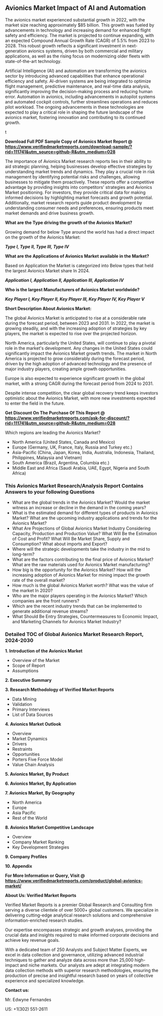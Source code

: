 <h2>Avionics Market Impact of AI and Automation</h2><p>The avionics market experienced substantial growth in 2022, with the market size reaching approximately $85 billion. This growth was fueled by advancements in technology and increasing demand for enhanced flight safety and efficiency. The market is projected to continue expanding, with an expected Compound Annual Growth Rate (CAGR) of 5.5% from 2023 to 2028. This robust growth reflects a significant investment in next-generation avionics systems, driven by both commercial and military applications, as well as the rising focus on modernizing older fleets with state-of-the-art technology.</p><p>Artificial Intelligence (AI) and automation are transforming the avionics sector by introducing advanced capabilities that enhance operational efficiency and safety. AI-driven systems are being integrated to optimize flight management, predictive maintenance, and real-time data analysis, significantly improving the decision-making process and reducing human error. Automation in avionics, including advancements in autopilot systems and automated cockpit controls, further streamlines operations and reduces pilot workload. The ongoing advancements in these technologies are expected to play a critical role in shaping the future landscape of the avionics market, fostering innovation and contributing to its continued growth.</p>t</p><p id="" class=""><strong>Download Full PDF Sample Copy of Avionics Market Report @ <a href="https://www.verifiedmarketreports.com/download-sample/?rid=111741&utm_source=github-R&utm_medium=028" target="_blank">https://www.verifiedmarketreports.com/download-sample/?rid=111741&utm_source=github-R&utm_medium=028</a></strong></p><p>The importance of&nbsp;Avionics Market research reports lies in their ability to aid strategic planning, helping businesses develop effective strategies by understanding market trends and dynamics. They play a crucial role in risk management by identifying potential risks and challenges, allowing businesses to mitigate them proactively. These reports offer a competitive advantage by providing insights into competitors' strategies and Avionics Market positioning. For investors, they provide critical data for making informed decisions by highlighting market forecasts and growth potential. Additionally, market research reports guide product development by understanding consumer needs and preferences, ensuring products meet market demands and drive business growth.</p><p><strong>What are the&nbsp;Type driving the growth of the Avionics Market?</strong></p><p id="" class="">Growing demand for below Type around the world has had a direct impact on the growth of the Avionics Market:</p><em><strong>Type I, Type II, Type III, Type IV</strong></em></p><strong>What are the&nbsp;Applications&nbsp;of Avionics Market available in the Market?</strong></p><p id="" class="">Based on Application the Market is categorized into Below types that held the largest Avionics Market share In 2024.</p><em><strong>Application I, Application II, Application III, Application IV</strong></em></p><strong>Who is the largest Manufacturers of Avionics Market worldwide?</strong></p><p><em><strong>Key Player I, Key Player II, Key Player III, Key Player IV, Key Player V</strong></em></p><p id="" class=""><strong>Short Description About Avionics Market:</strong></p><p>The global Avionics Market is anticipated to rise at a considerable rate during the forecast period, between 2023 and 2031. In 2022, the market is growing steadily, and with the increasing adoption of strategies by key players, the market is expected to rise over the projected horizon.</p><p>North America, particularly the United States, will continue to play a pivotal role in the market's development. Any changes in the United States could significantly impact the Avionics Market growth trends. The market in North America is projected to grow considerably during the forecast period, driven by the high adoption of advanced technology and the presence of major industry players, creating ample growth opportunities.</p><p>Europe is also expected to experience significant growth in the global market, with a strong CAGR during the forecast period from 2024 to 2031.</p><p>Despite intense competition, the clear global recovery trend keeps investors optimistic about the Avionics Market, with more new investments expected to enter the field in the future.</p><p id="" class=""><strong>Get Discount On The Purchase Of This Report @ <a href="https://www.verifiedmarketreports.com/ask-for-discount/?rid=111741&utm_source=github-R&utm_medium=028" target="_blank">https://www.verifiedmarketreports.com/ask-for-discount/?rid=111741&utm_source=github-R&utm_medium=028</a></strong></p>Which regions are leading the Avionics Market?</p><ul><li>North America (United States, Canada and Mexico)</li><li>Europe (Germany, UK, France, Italy, Russia and Turkey etc.)</li><li>Asia-Pacific (China, Japan, Korea, India, Australia, Indonesia, Thailand, Philippines, Malaysia and Vietnam)</li><li>South America (Brazil, Argentina, Columbia etc.)</li><li>Middle East and Africa (Saudi Arabia, UAE, Egypt, Nigeria and South Africa)</li></ul><h3 id="" class="">This Avionics Market Research/Analysis Report Contains Answers to your following Questions</h3><ul><li>What are the global trends in the Avionics Market? Would the market witness an increase or decline in the demand in the coming years?</li><li>What is the estimated demand for different types of products in Avionics Market? What are the upcoming industry applications and trends for the Avionics Market?</li><li>What Are Projections of Global Avionics Market Industry Considering Capacity, Production and Production Value? What Will Be the Estimation of Cost and Profit? What Will Be Market Share, Supply and Consumption? What about imports and Export?</li><li>Where will the strategic developments take the industry in the mid to long-term?</li><li>What are the factors contributing to the final price of Avionics Market? What are the raw materials used for Avionics Market manufacturing?</li><li>How big is the opportunity for the Avionics Market? How will the increasing adoption of Avionics Market for mining impact the growth rate of the overall market?</li><li>How much is the global Avionics Market worth? What was the value of the market In 2020?</li><li>Who are the major players operating in the Avionics Market? Which companies are the front runners?</li><li>Which are the recent industry trends that can be implemented to generate additional revenue streams?</li><li>What Should Be Entry Strategies, Countermeasures to Economic Impact, and Marketing Channels for Avionics Market Industry?</li></ul><h3 id="" class="">Detailed TOC of Global Avionics Market Research Report, 2024-2030</h3><p id="" class=""><strong>1. Introduction of the Avionics Market</strong></p><ul><li>Overview of the Market</li><li>Scope of Report</li><li>Assumptions</li></ul><p id="" class=""><strong>2. Executive Summary</strong></p><p id="" class=""><strong>3. Research Methodology of Verified Market Reports</strong></p><ul><li>Data Mining</li><li>Validation</li><li>Primary Interviews</li><li>List of Data Sources</li></ul><p id="" class=""><strong>4. Avionics Market Outlook</strong></p><ul><li>Overview</li><li>Market Dynamics</li><li>Drivers</li><li>Restraints</li><li>Opportunities</li><li>Porters Five Force Model</li><li>Value Chain Analysis</li></ul><p id="" class=""><strong>5. Avionics Market, By Product</strong></p><p id="" class=""><strong>6. Avionics Market, By Application</strong></p><p id="" class=""><strong>7. Avionics Market, By Geography</strong></p><ul><li>North America</li><li>Europe</li><li>Asia Pacific</li><li>Rest of the World</li></ul><p id="" class=""><strong>8. Avionics Market Competitive Landscape</strong></p><ul><li>Overview</li><li>Company Market Ranking</li><li>Key Development Strategies</li></ul><p id="" class=""><strong>9. Company Profiles</strong></p><p id="" class=""><strong>10. Appendix</strong></p><p id="" class=""><strong>For More Information or Query, Visit @ <a href="https://www.verifiedmarketreports.com/product/global-avionics-market/" target="_blank">https://www.verifiedmarketreports.com/product/global-avionics-market/</a></strong></p><p id="" class=""><strong>About Us: Verified Market Reports</strong></p><p id="" class="">Verified Market Reports is a premier Global Research and Consulting firm serving a diverse clientele of over 5000+ global customers. We specialize in delivering cutting-edge analytical research solutions and comprehensive information-enriched research studies.</p><p id="" class="">Our expertise encompasses strategic and growth analyses, providing the crucial data and insights required to make informed corporate decisions and achieve key revenue goals.</p><p id="" class="">With a dedicated team of 250 Analysts and Subject Matter Experts, we excel in data collection and governance, utilizing advanced industrial techniques to gather and analyze data across more than 25,000 high-impact and niche markets. Our analysts are adept at integrating modern data collection methods with superior research methodologies, ensuring the production of precise and insightful research based on years of collective experience and specialized knowledge.</p><p id="" class=""><strong>Contact us:</strong></p><p id="" class="">Mr. Edwyne Fernandes</p><p id="" class="">US: +1(302) 551-2611</p>